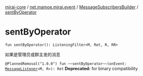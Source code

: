 [mirai-core](../../index.md) / [net.mamoe.mirai.event](../index.md) / [MessageSubscribersBuilder](index.md) / [sentByOperator](./sent-by-operator.md)

# sentByOperator

`fun sentByOperator(): ListeningFilter<M, Ret, R, RR>`

如果是管理员或群主发的消息

`@PlannedRemoval("1.0.0") fun ~~sentByOperator~~(onEvent: `[`MessageListener`](../-message-listener.md)`<M, R>): Ret`
**Deprecated:** for binary compatibility

